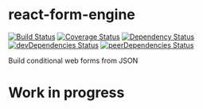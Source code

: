 # react-form-engine

[![Build Status](https://travis-ci.org/mikechabot/react-form-engine.svg?branch=master)](https://travis-ci.org/mikechabot/react-form-engine)
[![Coverage Status](https://coveralls.io/repos/github/mikechabot/react-form-engine/badge.svg?branch=master&cacheBuster=1)](https://coveralls.io/github/mikechabot/react-form-engine?branch=master)
[![Dependency Status](https://david-dm.org/mikechabot/react-form-engine.svg)](https://david-dm.org/mikechabot/react-form-engine)
[![devDependencies Status](https://david-dm.org/mikechabot/react-form-engine/dev-status.svg)](https://david-dm.org/mikechabot/react-form-engine?type=dev)
[![peerDependencies Status](https://david-dm.org/mikechabot/react-form-engine/peer-status.svg)](https://david-dm.org/mikechabot/react-form-engine?type=peer)

Build conditional web forms from JSON


# Work in progress
